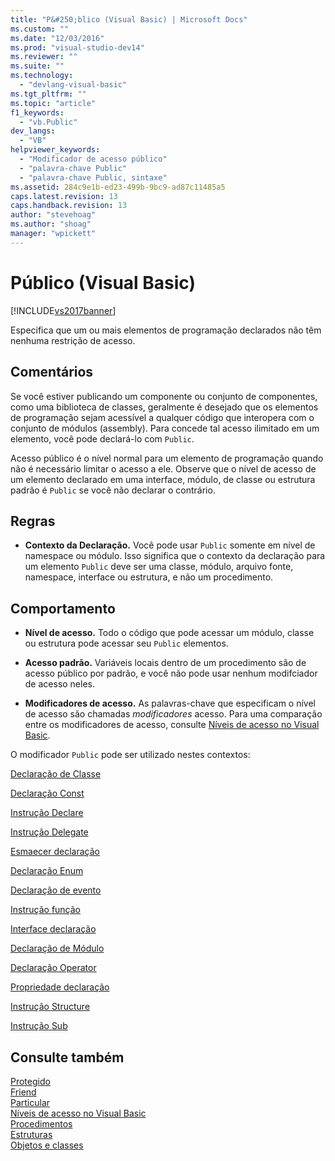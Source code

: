 ```yaml
---
title: "P&#250;blico (Visual Basic) | Microsoft Docs"
ms.custom: ""
ms.date: "12/03/2016"
ms.prod: "visual-studio-dev14"
ms.reviewer: ""
ms.suite: ""
ms.technology: 
  - "devlang-visual-basic"
ms.tgt_pltfrm: ""
ms.topic: "article"
f1_keywords: 
  - "vb.Public"
dev_langs: 
  - "VB"
helpviewer_keywords: 
  - "Modificador de acesso público"
  - "palavra-chave Public"
  - "palavra-chave Public, sintaxe"
ms.assetid: 284c9e1b-ed23-499b-9bc9-ad87c11485a5
caps.latest.revision: 13
caps.handback.revision: 13
author: "stevehoag"
ms.author: "shoag"
manager: "wpickett"
---
```

# P&#250;blico (Visual Basic)
[!INCLUDE[vs2017banner](../../../csharp/includes/vs2017banner.md)]

Especifica que um ou mais elementos de programação declarados não têm nenhuma restrição de acesso.  
  
## Comentários  
 Se você estiver publicando um componente ou conjunto de componentes, como uma biblioteca de classes, geralmente é desejado que os elementos de programação sejam acessível a qualquer código que interopera com o conjunto de módulos \(assembly\).  Para concede tal acesso ilimitado em um elemento, você pode declará\-lo com `Public`.  
  
 Acesso público é o nível normal para um elemento de programação quando não é necessário limitar o acesso a ele.  Observe que o nível de acesso de um elemento declarado em uma interface, módulo, de classe ou estrutura padrão é `Public` se você não declarar o contrário.  
  
## Regras  
  
-   **Contexto da Declaração.** Você pode usar `Public` somente em nível de namespace ou módulo.  Isso significa que o contexto da declaração para um elemento `Public` deve ser uma classe, módulo, arquivo fonte, namespace, interface ou estrutura, e não um procedimento.  
  
## Comportamento  
  
-   **Nível de acesso.** Todo o código que pode acessar um módulo, classe ou estrutura pode acessar seu `Public` elementos.  
  
-   **Acesso padrão.** Variáveis locais dentro de um procedimento são de acesso público por padrão, e você não pode usar nenhum modifciador de acesso neles.  
  
-   **Modificadores de acesso.** As palavras\-chave que especificam o nível de acesso são chamadas  *modificadores*  acesso.  Para uma comparação entre os modificadores de acesso, consulte [Níveis de acesso no Visual Basic](../../../visual-basic/programming-guide/language-features/declared-elements/access-levels.md).  
  
 O modificador `Public` pode ser utilizado nestes contextos:  
  
 [Declaração de Classe](../../../visual-basic/language-reference/statements/class-statement.md)  
  
 [Declaração Const](../../../visual-basic/language-reference/statements/const-statement.md)  
  
 [Instrução Declare](../../../visual-basic/language-reference/statements/declare-statement.md)  
  
 [Instrução Delegate](../../../visual-basic/language-reference/statements/delegate-statement.md)  
  
 [Esmaecer declaração](../../../visual-basic/language-reference/statements/dim-statement.md)  
  
 [Declaração Enum](../../../visual-basic/language-reference/statements/enum-statement.md)  
  
 [Declaração de evento](../../../visual-basic/language-reference/statements/event-statement.md)  
  
 [Instrução função](../../../visual-basic/language-reference/statements/function-statement.md)  
  
 [Interface declaração](../../../visual-basic/language-reference/statements/interface-statement.md)  
  
 [Declaração de Módulo](../../../visual-basic/language-reference/statements/module-statement.md)  
  
 [Declaração Operator](../../../visual-basic/language-reference/statements/operator-statement.md)  
  
 [Propriedade declaração](../../../visual-basic/language-reference/statements/property-statement.md)  
  
 [Instrução Structure](../../../visual-basic/language-reference/statements/structure-statement.md)  
  
 [Instrução Sub](../../../visual-basic/language-reference/statements/sub-statement.md)  
  
## Consulte também  
 [Protegido](../../../visual-basic/language-reference/modifiers/protected.md)   
 [Friend](../../../visual-basic/language-reference/modifiers/friend.md)   
 [Particular](../../../visual-basic/language-reference/modifiers/private.md)   
 [Níveis de acesso no Visual Basic](../../../visual-basic/programming-guide/language-features/declared-elements/access-levels.md)   
 [Procedimentos](../../../visual-basic/programming-guide/language-features/procedures/index.md)   
 [Estruturas](../../../visual-basic/programming-guide/language-features/data-types/structures.md)   
 [Objetos e classes](../../../visual-basic/programming-guide/language-features/objects-and-classes/index.md)